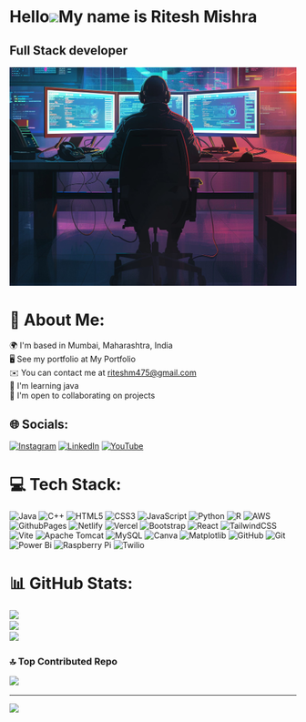 Hello![](https://user-images.githubusercontent.com/18350557/176309783-0785949b-9127-417c-8b55-ab5a4333674e.gif)My name is Ritesh Mishra
=====================================================================================================================================

Full Stack developer
------------------------------
<img src="gitImage/technology.jpg">

 # 💫 About Me:
🌍  I'm based in Mumbai, Maharashtra, India<br>🖥️  See my portfolio at My Portfolio<br>✉️  You can contact me at riteshm475@gmail.com<br>🧠  I'm learning java<br>🤝  I'm open to collaborating on projects


## 🌐 Socials:
[![Instagram](https://img.shields.io/badge/Instagram-%23E4405F.svg?logo=Instagram&logoColor=white)](https://instagram.com/ritesshh.17) 
[![LinkedIn](https://img.shields.io/badge/LinkedIn-%230077B5.svg?logo=linkedin&logoColor=white)](https://linkedin.com/in/ritesh-mishra-49564727a) 
[![YouTube](https://img.shields.io/badge/YouTube-%23FF0000.svg?logo=YouTube&logoColor=white)](https://youtube.com/@factutuber) 

# 💻 Tech Stack:
![Java](https://img.shields.io/badge/java-%23ED8B00.svg?style=for-the-badge&logo=openjdk&logoColor=white) ![C++](https://img.shields.io/badge/c++-%2300599C.svg?style=for-the-badge&logo=c%2B%2B&logoColor=white) 
![HTML5](https://img.shields.io/badge/html5-%23E34F26.svg?style=for-the-badge&logo=html5&logoColor=white) ![CSS3](https://img.shields.io/badge/css3-%231572B6.svg?style=for-the-badge&logo=css3&logoColor=white) 
![JavaScript](https://img.shields.io/badge/javascript-%23323330.svg?style=for-the-badge&logo=javascript&logoColor=%23F7DF1E) ![Python](https://img.shields.io/badge/python-3670A0?style=for-the-badge&logo=python&logoColor=ffdd54) 
![R](https://img.shields.io/badge/r-%23276DC3.svg?style=for-the-badge&logo=r&logoColor=white) 
![AWS](https://img.shields.io/badge/AWS-%23FF9900.svg?style=for-the-badge&logo=amazon-aws&logoColor=white) 
![GithubPages](https://img.shields.io/badge/github%20pages-121013?style=for-the-badge&logo=github&logoColor=white) 
![Netlify](https://img.shields.io/badge/netlify-%23000000.svg?style=for-the-badge&logo=netlify&logoColor=#00C7B7) 
![Vercel](https://img.shields.io/badge/vercel-%23000000.svg?style=for-the-badge&logo=vercel&logoColor=white) 
![Bootstrap](https://img.shields.io/badge/bootstrap-%238511FA.svg?style=for-the-badge&logo=bootstrap&logoColor=white) 
![React](https://img.shields.io/badge/react-%2320232a.svg?style=for-the-badge&logo=react&logoColor=%2361DAFB) 
![TailwindCSS](https://img.shields.io/badge/tailwindcss-%2338B2AC.svg?style=for-the-badge&logo=tailwind-css&logoColor=white) 
![Vite](https://img.shields.io/badge/vite-%23646CFF.svg?style=for-the-badge&logo=vite&logoColor=white) 
![Apache Tomcat](https://img.shields.io/badge/apache%20tomcat-%23F8DC75.svg?style=for-the-badge&logo=apache-tomcat&logoColor=black) ![MySQL](https://img.shields.io/badge/mysql-4479A1.svg?style=for-the-badge&logo=mysql&logoColor=white) 
![Canva](https://img.shields.io/badge/Canva-%2300C4CC.svg?style=for-the-badge&logo=Canva&logoColor=white) 
![Matplotlib](https://img.shields.io/badge/Matplotlib-%23ffffff.svg?style=for-the-badge&logo=Matplotlib&logoColor=black) 
![GitHub](https://img.shields.io/badge/github-%23121011.svg?style=for-the-badge&logo=github&logoColor=white) 
![Git](https://img.shields.io/badge/git-%23F05033.svg?style=for-the-badge&logo=git&logoColor=white) 
![Power Bi](https://img.shields.io/badge/power_bi-F2C811?style=for-the-badge&logo=powerbi&logoColor=black) 
![Raspberry Pi](https://img.shields.io/badge/-RaspberryPi-C51A4A?style=for-the-badge&logo=Raspberry-Pi) 
![Twilio](https://img.shields.io/badge/Twilio-F22F46?style=for-the-badge&logo=Twilio&logoColor=white)
# 📊 GitHub Stats:
![](https://github-readme-stats.vercel.app/api?username=rm1710&theme=neon&hide_border=false&include_all_commits=false&count_private=false)<br/>
![](https://github-readme-streak-stats.herokuapp.com/?user=rm1710&theme=neon&hide_border=false)<br/>
![](https://github-readme-stats.vercel.app/api/top-langs/?username=rm1710&theme=neon&hide_border=false&include_all_commits=false&count_private=false&layout=compact)

### 🔝 Top Contributed Repo
![](https://github-contributor-stats.vercel.app/api?username=rm1710&limit=5&theme=blue_navy&combine_all_yearly_contributions=true)

---
[![](https://visitcount.itsvg.in/api?id=rm1710&icon=7&color=0)](https://visitcount.itsvg.in)
